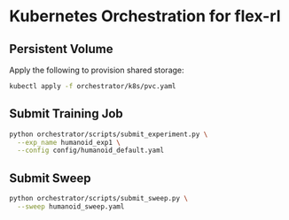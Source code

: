 # Kubernetes Orchestration for flex-rl

## Persistent Volume

Apply the following to provision shared storage:

```bash
kubectl apply -f orchestrator/k8s/pvc.yaml
```

## Submit Training Job

```bash
python orchestrator/scripts/submit_experiment.py \
  --exp_name humanoid_exp1 \
  --config config/humanoid_default.yaml
```

## Submit Sweep

```bash
python orchestrator/scripts/submit_sweep.py \
  --sweep humanoid_sweep.yaml
```
